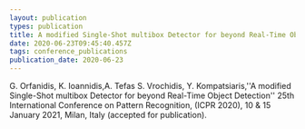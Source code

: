 ```yaml
---
layout: publication
types: publication
title: A modified Single-Shot multibox Detector for beyond Real-Time Object Detection
date: 2020-06-23T09:45:40.457Z
tags: conference_publications
publication_date: 2020-06-23
---
```

G. Orfanidis, K. Ioannidis,A. Tefas S. Vrochidis, Y. Kompatsiaris,''A modified Single-Shot multibox Detector for beyond Real-Time Object Detection'' 25th International Conference on Pattern Recognition, (ICPR 2020), 10 & 15 January 2021, Milan, Italy (accepted for publication).